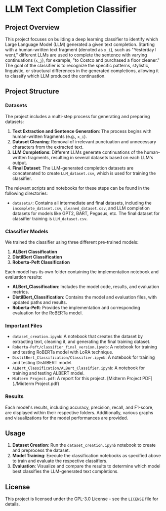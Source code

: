 # LLM Text Completion Classifier

## Project Overview

This project focuses on building a deep learning classifier to identify which Large Language Model (LLM) generated a given text completion. Starting with a human-written text fragment (denoted as `x_i`), such as "Yesterday I went," different LLMs are used to complete the sentence with varying continuations (`x_j`), for example, "to Costco and purchased a floor cleaner." The goal of the classifier is to recognize the specific patterns, stylistic, linguistic, or structural differences in the generated completions, allowing it to classify which LLM produced the continuation.

## Project Structure

### Datasets

The project includes a multi-step process for generating and preparing datasets:

1. **Text Extraction and Sentence Generation**: The process begins with human-written fragments (e.g., `x_i`).
2. **Dataset Cleaning**: Removal of irrelevant punctuation and unnecessary characters from the extracted text.
3. **LLM Completions**: Different LLMs generate continuations of the human-written fragments, resulting in several datasets based on each LLM's output.
4. **Final Dataset**: The LLM-generated completion datasets are concatenated to create `LLM_dataset.csv`, which is used for training the classifier.

The relevant scripts and notebooks for these steps can be found in the following directories:

- `datasets/`: Contains all intermediate and final datasets, including the `incomplete_dataset.csv`, `cleaned_dataset.csv`, and LLM completion datasets for models like GPT2, BART, Pegasus, etc. The final dataset for classifier training is `LLM_dataset.csv`.

### Classifier Models

We trained the classifier using three different pre-trained models:

1. **ALBert Classification**
2. **DistilBert Classification**
3. **Roberta-Peft Classification**

Each model has its own folder containing the implementation notebook and evaluation results:

- **ALBert_Classification**: Includes the model code, results, and evaluation metrics.
- **DistilBert_Classification**: Contains the model and evaluation files, with updated paths and results.
- **Roberta-Peft**: Provides the implementation and corresponding evaluation for the RoBERTa model.

### Important Files

- `dataset_creation.ipynb`: A notebook that creates the dataset by extracting text, cleaning it, and generating the final training dataset.
- `Roberta-Peft/classifier_final_version.ipynb`:  A notebook for training and testing RoBERTa model with LoRA technique.
- `DistilBert_Classification/Classifier.ipynb`: A notebook for training and testing DistilBERT model.
- `ALBert_Classification/ALBert_Classifier.ipynb`: A notebook for training and testing ALBERT model.
- `Midterm Project.pdf`: A report for this project.
[Midterm Project PDF](./Midterm Project.pdf)

### Results

Each model's results, including accuracy, precision, recall, and F1-score, are displayed within their respective folders. Additionally, various graphs and visualizations for the model performances are provided.

## Usage

1. **Dataset Creation**: Run the `dataset_creation.ipynb` notebook to create and preprocess the dataset.
2. **Model Training**: Execute the classification notebooks as specified above to train and evaluate the respective classifiers.
3. **Evaluation**: Visualize and compare the results to determine which model best classifies the LLM-generated text completions.

## License

This project is licensed under the GPL-3.0 License - see the `LICENSE` file for details.
